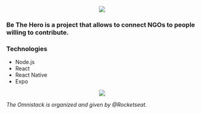 <p align="center">
  <img src="https://imgur.com/1Jcnis6.png">
</p>

### Be The Hero is a project that allows to connect NGOs to people willing to contribute.

### Technologies

* Node.js
* React
* React Native
* Expo
<p align="center">
  <img src="https://imgur.com/j3S6gdZ.png">
</p>

*The Omnistack is organized and given by @Rocketseat.*
